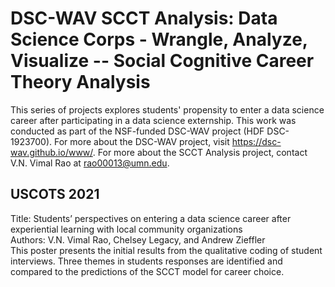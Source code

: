 # DSC-WAV SCCT Analysis: Data Science Corps - Wrangle, Analyze, Visualize -- Social Cognitive Career Theory Analysis

This series of projects explores students' propensity to enter a data science career after participating in a data science externship. This work was conducted as part of the NSF-funded DSC-WAV project (HDF DSC-1923700). For more about the DSC-WAV project, visit https://dsc-wav.github.io/www/. For more about the SCCT Analysis project, contact V.N. Vimal Rao at rao00013@umn.edu. 


## USCOTS 2021
Title: Students’ perspectives on entering a data science career after experiential learning with local community organizations <br>
Authors: V.N. Vimal Rao, Chelsey Legacy, and Andrew Zieffler <br>
This poster presents the initial results from the qualitative coding of student interviews. Three themes in students responses are identified and compared to the predictions of the SCCT model for career choice. 
